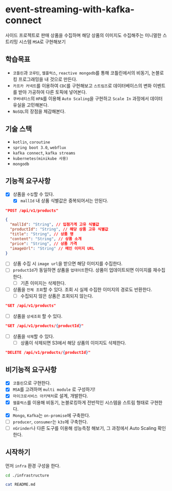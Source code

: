 # event-streaming-with-kafka-connect
사이드 프로젝트로 판매 상품을 수집하며 해당 상품의 이미지도 수집해주는 미니멀한 스트리밍 시스템 `MSA`로 구현해보기


## 학습목표
* `코틀린`과 `코루틴`, `웹플럭스`, `reactive mongodb`를 통해 코틀린에서의 비동기, 논블로킹 프로그래밍을 내 것으로 만든다.
* `카프카 커넥트`를 이용하여 `CDC`를 구현해보고 `스트림즈`로 데이터베이스의 변화 이벤트를 받아 가공하여 다른 토픽에 넣어본다.
* `쿠버네티스`의 `HPA`를 이용해 `Auto Scaling`을 구현하고 `Scale In` 과정에서 데이터 유실을 고민해본다.
* `NoSQL`의 장점을 체감해본다.


## 기술 스택
* `kotlin`, `coroutine`
* `spring boot 3.0`, `webflux`
* `kafka connect`, `kafka streams`
* `kubernetes(minikube 사용)`
* `mongodb`


## 기능적 요구사항
* [X] 상품을 `수집`할 수 있다. 
  * [X] `mallId` 내 상품 식별값은 중복되어서는 안된다.
``` json
"POST /api/v1/products"

{
  "mallId": "String", // 입점가게 고유 식별값
  "productId": "String", // 해당 상품 고유 식별값
  "title": "String", // 상품 명
  "content": "String", // 상품 소개
  "price": "String", // 상품 가격
  "imageUrl": "String" // 메인 이미지 URL
}
```
* [ ] 상품 수집 시 `image url`을 받으면 해당 이미지를 수집한다.
* [ ] `productId`가 동일하면 상품을 `업데이트`한다. 상품이 업데이트되면 이미지를 재수집한다.
  * [ ] 기존 이미지는 삭제한다. 
* [ ] 상품을 `전체 조회`할 수 있다. 조회 시 실제 수집한 이미지의 경로도 반환한다. 
  * [ ] 수집되지 않은 상품은 조회되지 않는다.
```json
"GET /api/v1/products"
```
* [ ] 상품을 `상세조회` 할 수 있다.
```json
"GET /api/v1/products/{productId}"
```
* [ ] 상품을 `삭제`할 수 있다.
  * [ ] 상품이 삭제되면 S3에서 해당 상품의 이미지도 삭제한다.
```json
"DELETE /api/v1/products/{productId}"
```

## 비기능적 요구사항
* [X] `코틀린`으로 구현한다.
* [X] `MSA`를 고려하며 `multi module` 로 구성하기!
* [X] `마이크로서비스 아키텍처`로 설계, 개발한다.
* [X] `웹플럭스`를 이용해 비동기, 논블로킹하게 전반적인 시스템을 스트림 형태로 구현한다.
* [X] `Mongo`, `Kafka`는 `on-promise`에 구축한다.
* [ ] `producer`, `consumer`는 `k3s`에 구축한다.
* [ ] `nGrinder`나 다른 도구를 이용해 성능측정 해보기, 그 과정에서 Auto Scaling 확인한다.

## 시작하기
먼저 `infra` 환경 구성을 한다.
```bash
cd ./infrastructure

cat README.md
```